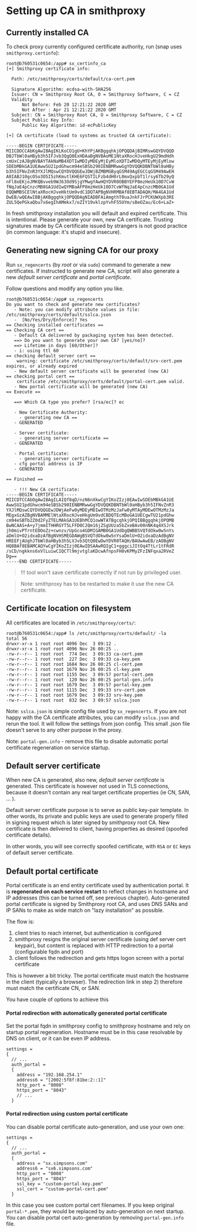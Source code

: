 # Setting up CA in smithproxy

## Currently installed CA 

To check proxy currently configured certificate authority, run (snap uses `smithproxy.certinfo`):
```
root@b760531c0654:/app# sx_certinfo_ca 
[+] Smithproxy certificate info: 

  Path: /etc/smithproxy/certs/default/ca-cert.pem

  Signature Algorithm: ecdsa-with-SHA256
  Issuer: CN = Smithproxy Root CA, O = Smithproxy Software, C = CZ
  Validity
      Not Before: Feb 20 12:21:22 2020 GMT
      Not After : Apr 21 12:21:22 2020 GMT
  Subject: CN = Smithproxy Root CA, O = Smithproxy Software, C = CZ
  Subject Public Key Info:
      Public Key Algorithm: id-ecPublicKey

[+] CA certificate (load to systems as trusted CA certificate): 

-----BEGIN CERTIFICATE-----
MIICDDCCAbKgAwIBAgIKLKoCO1gU+KhYPjAKBggqhkjOPQQDAjBIMRswGQYDVQQD
DBJTbWl0aHByb3h5IFJvb3QgQ0ExHDAaBgNVBAoME1NtaXRocHJveHkgU29mdHdh
cmUxCzAJBgNVBAYTAkNaMB4XDTIwMDIyMDEyMjEyMloXDTIwMDQyMTEyMjEyMlow
SDEbMBkGA1UEAwwSU21pdGhwcm94eSBSb290IENBMRwwGgYDVQQKDBNTbWl0aHBy
b3h5IFNvZnR3YXJlMQswCQYDVQQGEwJDWjBZMBMGByqGSM49AgEGCCqGSM49AwEH
A0IABJ10gcOSo3O5I5zhKmutlKHE6FQSTILFzb4dH0rL0mxQxpbT1lrsy6Tb29yQ
nFl8oEKjoJMKQBvveb9WJ63Od9SjgYMwgYAwHQYDVR0OBBYEFP8mzHeUk10D7CvW
fNqJaE4pCnzcMB8GA1UdIwQYMBaAFP8mzHeUk10D7CvWfNqJaE4pCnzcMB0GA1Ud
EQQWMBSCElNtaXRocHJveHktUm9vdC1DQTAPBgNVHRMBAf8EBTADAQH/MA4GA1Ud
DwEB/wQEAwIBBjAKBggqhkjOPQQDAgNIADBFAiAmgthT0uaJnkFJrPCKUWXpb3RE
ZUL5QePGkaQbu7x6egIhAMmkx7/oZIY19vklzpYvhF55UYm/sBeOZau/Ec6+LaZ+

```

In fresh smithproxy installation you will default and expired certificate. This is intentional.
Please generate your own, new CA certificate. Trusting signatures made by CA certificate issued by 
strangers is not good practice (in common language: it's stupid and insecure).   


## Generating new signing CA for our proxy 

Run `sx_regencerts` (by *root* or via `sudo`) command to generate a new certificates. If instructed 
to generate new CA, script will also generate a new *default server certificate* and *portal certificate*.

Follow questions and modify any option you like.

```
root@b760531c0654:/app# sx_regencerts 
Do you want to check and generate new certificates?
   - Note: you can modify attribute values in file: /etc/smithproxy/certs/default/sslca.json
   -  [No/Yes/Dry/Enforce]? Yes
== Checking installed certificates ==
== Checking CA cert ==
   - Default CA delivered by packaging system has been detected.
   ==> Do you want to generate your own CA? [yes/no]? 
   ==> Lifetime in days [60/Other]? 
   - i: using ttl 60
== checking default server cert ==
    warning: certificate /etc/smithproxy/certs/default/srv-cert.pem expires, or already expired
   - New default server certificate will be generated (new CA)
== checking portal cert ==
    certificate /etc/smithproxy/certs/default/portal-cert.pem valid.
   - New portal certificate will be generated (new CA)
== Execute ==

   ==> Which CA type you prefer? [rsa/ec]? ec

   - New Certificate Authority:
     - generating new CA == 
   - GENERATED

   - Server certificate:
     - generating server certificate == 
   - GENERATED

   - Portal certificate:
     - generating server certificate == 
   - cfg portal address is IP
   - GENERATED

== Finished ==

   - !!! New CA certificate: 
-----BEGIN CERTIFICATE-----
MIICDTCCAbOgAwIBAgILAIQf8qD/nzN6nXkwCgYIKoZIzj0EAwIwSDEbMBkGA1UE
AwwSU21pdGhwcm94eSBSb290IENBMRwwGgYDVQQKDBNTbWl0aHByb3h5IFNvZnR3
YXJlMQswCQYDVQQGEwJDWjAeFw0yMDEyMDIwOTMzMzJaFw0yMTAyMDEwOTMzMzJa
MEgxGzAZBgNVBAMMElNtaXRocHJveHkgUm9vdCBDQTEcMBoGA1UECgwTU21pdGhw
cm94eSBTb2Z0d2FyZTELMAkGA1UEBhMCQ1owWTATBgcqhkjOPQIBBggqhkjOPQMB
BwNCAAS+A+y7jmmITHHRGYT5LFFD0C2Qm16jZSgUUza5bZxeBAv00nNK4q4XSJrk
jh0mivPTrntEDOoZz+cwnzv/UpGco4GDMIGAMB0GA1UdDgQWBBSVQTdOkw0w5nYs
aDmlU+O2idxaDzAfBgNVHSMEGDAWgBSVQTdOkw0w5nYsaDmlU+O2idxaDzAdBgNV
HREEFjAUghJTbWl0aHByb3h5LVJvb3QtQ0EwDwYDVR0TAQH/BAUwAwEB/zAOBgNV
HQ8BAf8EBAMCAQYwCgYIKoZIzj0EAwIDSAAwRQIgC1+gggciJItOq4TtLr1tFRdR
/sCD/ngkkns6xVlLuiwCIQCTl9mjvtglaKDcwAfnpsFH0vKPMyZFzINFqxa2RVeZ
Dg==
-----END CERTIFICATE-----

```

> !!! tool won't save certificate correctly if not run by privileged user.

  

> Note: smithproxy has to be restarted to make it use the new CA certificate.

## Certificate location on filesystem

All certificates are located in `/etc/smithproxy/certs/`:

```
root@b760531c0654:/app# ls /etc/smithproxy/certs/default/ -la
total 56
drwxr-xr-x 1 root root 4096 Dec  3 09:12 .
drwxr-xr-x 1 root root 4096 Nov 26 00:25 ..
-rw-r--r-- 1 root root  774 Dec  3 09:33 ca-cert.pem
-rw-r--r-- 1 root root  227 Dec  3 09:33 ca-key.pem
-rw-r--r-- 1 root root 1684 Nov 26 00:25 cl-cert.pem
-rw-r--r-- 1 root root 1679 Nov 26 00:25 cl-key.pem
-rw-r--r-- 1 root root 1155 Dec  3 09:57 portal-cert.pem
-rw-r--r-- 1 root root  120 Nov 26 00:25 portal-gen.info
-rw-r--r-- 1 root root 1679 Dec  3 09:57 portal-key.pem
-rw-r--r-- 1 root root 1115 Dec  3 09:33 srv-cert.pem
-rw-r--r-- 1 root root 1679 Dec  3 09:33 srv-key.pem
-rw-r--r-- 1 root root  832 Dec  3 09:57 sslca.json

```
Note: `sslca.json` is simple config file used by `sx_regencerts`. If you are not happy with the CA certificate
attributes, you can modify `sslca.json` and rerun the tool. It will follow the settings from json config.
This small .json file doesn't serve to any other purpose in the proxy.

Note: `portal-gen.info` - remove this file to disable automatic portal certificate regeneration on service startup.

## Default server certificate

When new CA is generated, also new, *default server certificate* is generated. 
This certificate is however not used in TLS connections, because it doesn't contain
any real target certificate properties (ie CN, SAN, ... ). 

Default server certificate purpose is to serve as public key-pair template. In other words,
its private and public keys are used to generate properly filled in signing request which is
later signed by smithproxy root CA. New certificate is then delivered to client, having properties as desired (spoofed certificate details).

In other words, you will see correctly spoofed certificate, with `RSA` or `EC` keys of default server certificate.


## Default portal certificate

Portal certificate is an end entity certificate used by authentication portal. It is **regenerated on each
 service restart** to reflect changes in hostname and IP addresses (this can be turned off, see previous chapter).
Auto-generated portal certificate is signed by Smithproxy root CA, and uses DNS SANs and IP SANs to make as wide
 match on "lazy installation" as possible.

The flow is:
1) client tries to reach internet, but authentication is configured
2) smithproxy resigns the original server certificate (using def server cert keypair), but content is replaced
   with HTTP redirection to a portal (configurable fqdn and port)
3) client follows the redirection and gets https logon screen with a portal certificate   

This is however a bit tricky. The portal certificate must match the hostname in the client (typically a browser). The
 redirection link in step 2) therefore must match the certificate CN, or SAN.    

You have couple of options to achieve this

#### Portal redirection with automatically generated portal certificate 

Set the portal fqdn in smithproxy config to smithproxy hostname and rely on startup portal regeneration. Hostname
 must be in this case resolvable by DNS on client, or it can be even IP address. 
```
settings = 
{
  // ...
  auth_portal = 
  {
    address = "192.168.254.1"
    address6 = "[2002:5f8f:81be:2::1]"
    http_port = "8008"
    https_port = "8043"
    // ...
  }

```

#### Portal redirection using custom portal certificate

You can disable portal certificate auto-generation, and use your own one:

```
settings = 
{
  // ...
  auth_portal = 
  {
    address = "sx.simpsons.com"
    address6 = "sx6.simpsons.com"
    http_port = "8008"
    https_port = "8043"
    ssl_key = "custom-portal-key.pem"
    ssl_cert = "custom-portal-cert.pem"
  }

```

In this case you see custom portal cert filenames. If you keep original `portal-*.pem`, they would be replaced by
 auto-generation on next startup.
 You can disable portal cert auto-generation by removing `portal-gen.info` file.

